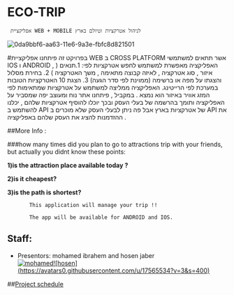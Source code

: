 # ECO-TRIP	
     אפליקציית WEB + MOBILE לניהול אטרקציות וטיולם בארץ


![0da9bbf6-aa63-11e6-9a3e-fbfc8d821501](https://cloud.githubusercontent.com/assets/17565534/20646422/22b1bd72-b491-11e6-99dc-68efdbf69c10.png)

#בפרויקט זה פיתחנו אפליקציית WEB   ב CROSS PLATFORM   אשר תתאים למשתמשי IOS  ו ANDROID , האפליקציה מאפשרת למשתמש לחפש אטרקציות לפי:
1.תנאים ( איזור , סוג אטרקציה , לאיזה קבוצה מתאימה , משך האטרקציה ) 
2. בחירת מסלול והצגתו על מפה  או ברשימה (ממוינת לפי סדר הגעה)
3. הצגת 10 האטרקציות הטובות במערכת לפי הרייטינג.
האפליקציה ממליצה למשתמש על אטרקציות שמתאימות לפי המזג אוויר באיזור הוא נמצא .
במקביל , פיתחנו אתר נוח ומעוצב יפה שמסביר על האפליקציה ותומך בהרשמה של בעלי העסק ובכך יוכלו להוסיף אטרקציות שלהם  , יכלנו להשתמש ב API של אטרקציות בארץ אבל פה ניתן לבעלי העסק שלא מוכרים ב API את ההזדמנות להציג את העסק שלהם באפליקציה . 



##More Info :

###how many times did you plan to go to attractions trip with your friends, but actually you didnt know these points:

**1)is the attraction place available today ?**

**2)is it cheapest?**

**3)is the path is shortest?**
           
           This application will manage your trip !! 

           The app will be available for ANDROID and IOS.

## Staff:
* Presentors: mohamed ibrahem and hosen jaber <br>
[![mohamed](https://avatars3.githubusercontent.com/u/17565537?v=3&s=400)](https://github.com/mohamadir)[![hosen] 
(https://avatars0.githubusercontent.com/u/17565534?v=3&s=400)](https://github.com/hosenja)

##[Project schedule](https://calendar.google.com/calendar/embed?src=mohamdib%40gmail.com&ctz=Asia/Jerusalem)
